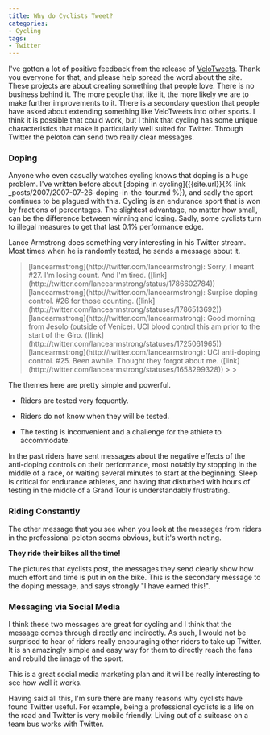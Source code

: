 ```yaml
---
title: Why do Cyclists Tweet?
categories:
- Cycling
tags:
- Twitter
---
```


I've gotten a lot of positive feedback from the release of [VeloTweets](http://www.velotweets.com/). Thank you everyone for that, and please help spread the word about the site. These projects are about creating something that people love. There is no business behind it. The more people that like it, the more likely we are to make further improvements to it.
There is a secondary question that people have asked about extending something like VeloTweets into other sports. I think it is possible that could work, but I think that cycling has some unique characteristics that make it particularly well suited for Twitter. Through Twitter the peloton can send two really clear messages.

<!-- more -->

### Doping

Anyone who even casually watches cycling knows that doping is a huge problem. I've written before about [doping in cycling]({{site.url}}{% link _posts/2007/2007-07-26-doping-in-the-tour.md %}), and sadly the sport continues to be plagued with this. Cycling is an endurance sport that is won by fractions of percentages. The slightest advantage, no matter how small, can be the difference between winning and losing. Sadly, some cyclists turn to illegal measures to get that last 0.1% performance edge.

Lance Armstrong does something very interesting in his Twitter stream. Most times when he is randomly tested, he sends a message about it.

<blockquote>[lancearmstrong](http://twitter.com/lancearmstrong): Sorry, I meant #27. I'm losing count. And I'm tired. ([link](http://twitter.com/lancearmstrong/status/1786602784))
[lancearmstrong](http://twitter.com/lancearmstrong): Surpise doping control. #26 for those counting. ([link](http://twitter.com/lancearmstrong/statuses/1786513692))
[lancearmstrong](http://twitter.com/lancearmstrong): Good morning from Jesolo (outside of Venice). UCI blood control this am prior to the start of the Giro. ([link](http://twitter.com/lancearmstrong/statuses/1725061965))
[lancearmstrong](http://twitter.com/lancearmstrong): UCI anti-doping control. #25. Been awhile. Thought they forgot about me. ([link](http://twitter.com/lancearmstrong/statuses/1658299328))
> 
> </blockquote>

The themes here are pretty simple and powerful.



  * Riders are tested very fequently.


  * Riders do not know when they will be tested.


  * The testing is inconvenient and a challenge for the athlete to accommodate.

In the past riders have sent messages about the negative effects of the anti-doping controls on their performance, most notably by stopping in the middle of a race, or waiting several minutes to start at the beginning. Sleep is critical for endurance athletes, and having that disturbed with hours of testing in the middle of a Grand Tour is understandably frustrating.

### Riding Constantly

The other message that you see when you look at the messages from riders in the professional peloton seems obvious, but it's worth noting.

**They ride their bikes all the time!**

The pictures that cyclists post, the messages they send clearly show how much effort and time is put in on the bike. This is the secondary message to the doping message, and says strongly "I have earned this!".

### Messaging via Social Media

I think these two messages are great for cycling and I think that the message comes through directly and indirectly. As such, I would not be surprised to hear of riders really encouraging other riders to take up Twitter. It is an amazingly simple and easy way for them to directly reach the fans and rebuild the image of the sport.

This is a great social media marketing plan and it will be really interesting to see how well it works.

Having said all this, I'm sure there are many reasons why cyclists have found Twitter useful. For example, being a professional cyclists is a life on the road and Twitter is very mobile friendly. Living out of a suitcase on a team bus works with Twitter.
